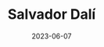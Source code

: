 ---
title: "Salvador Dalí"
cc-type: person
date: 2023-06-07
hashtag: salvador-dalí
tags:
  - artist
  - human being
---